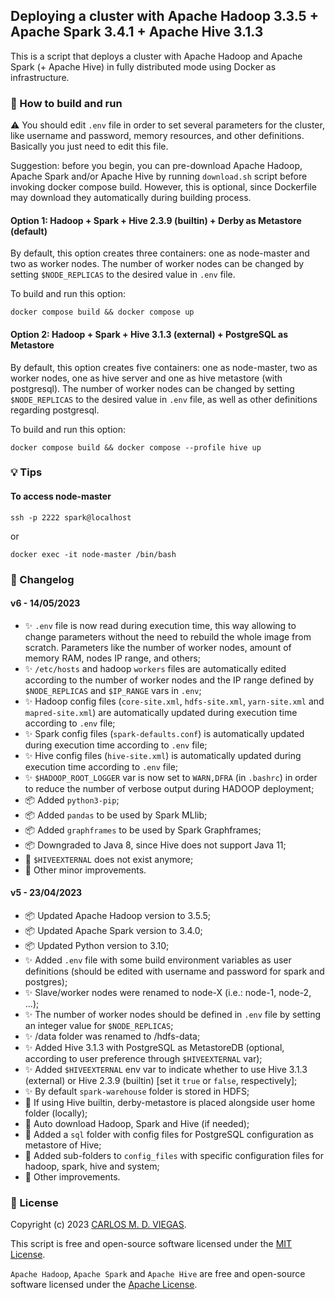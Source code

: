 ## Deploying a cluster with Apache Hadoop 3.3.5 + Apache Spark 3.4.1 + Apache Hive 3.1.3

This is a script that deploys a cluster with Apache Hadoop and Apache Spark (+ Apache Hive) in fully distributed mode using Docker as infrastructure.

### :rocket: How to build and run

⚠️ You should edit `.env` file in order to set several parameters for the cluster, like username and password, memory resources, and other definitions. Basically you just need to edit this file.

Suggestion: before you begin, you can pre-download Apache Hadoop, Apache Spark and/or Apache Hive by running `download.sh` script before invoking docker compose build. However, this is optional, since Dockerfile may download they automatically during building process.

#### Option 1: Hadoop + Spark + Hive 2.3.9 (builtin) + Derby as Metastore (default)

By default, this option creates three containers: one as node-master and two as worker nodes. The number of worker nodes can be changed by setting `$NODE_REPLICAS` to the desired value in `.env` file.

To build and run this option:
```
docker compose build && docker compose up 
```

#### Option 2: Hadoop + Spark + Hive 3.1.3 (external) + PostgreSQL as Metastore

By default, this option creates five containers: one as node-master, two as worker nodes, one as hive server and one as hive metastore (with postgresql). The number of worker nodes can be changed by setting `$NODE_REPLICAS` to the desired value in `.env` file, as well as other definitions regarding postgresql.

To build and run this option:
```
docker compose build && docker compose --profile hive up 
```


<!-- 
#### [manual mode] 
#### Dockerfile option

1. Build image based on Dockerfile
```
docker build --build-arg USER=spark --build-arg PASS=spark -t hadoopcluster/hadoop-spark:v4 .
```

2. Create an isolated network to run Hadoop nodes
```
docker network create --subnet=172.18.0.0/24 hadoop_network
```

3. Run Hadoop slaves (data nodes)
```
docker run -it -d --network=hadoop_network --ip 172.18.0.3 --name=slave1 --hostname=slave1 hadoopcluster/hadoop-spark:v4
docker run -it -d --network=hadoop_network --ip 172.18.0.4 --name=slave2 --hostname=slave2 hadoopcluster/hadoop-spark:v4
```

4. Run Hadoop master (name node)
```
docker run -it -p 9870:9870 -p 8088:8088 -p 18080:18080 -p 2222:22 --network=hadoop_network --ip 172.18.0.2 --name=node-master --hostname=node-master hadoopcluster/hadoop-spark:v4
```
-->
### :bulb: Tips

#### To access node-master
```
ssh -p 2222 spark@localhost
```
or
```
docker exec -it node-master /bin/bash
```

### :memo: Changelog

#### v6 - 14/05/2023
 - :sparkles: `.env` file is now read during execution time, this way allowing to change parameters without the need to rebuild the whole image from scratch. Parameters like the number of worker nodes, amount of memory RAM, nodes IP range, and others;
 - :sparkles: `/etc/hosts` and hadoop `workers` files are automatically edited according to the number of worker nodes and the IP range defined by `$NODE_REPLICAS` and `$IP_RANGE` vars in `.env`;
 - :sparkles: Hadoop config files (`core-site.xml`, `hdfs-site.xml`, `yarn-site.xml` and `mapred-site.xml`) are automatically updated during execution time according to `.env` file;
 - :sparkles: Spark config files (`spark-defaults.conf`) is automatically updated during execution time according to `.env` file;
 - :sparkles: Hive config files (`hive-site.xml`) is automatically updated during execution time according to `.env` file;
 - :sparkles: `$HADOOP_ROOT_LOGGER` var is now set to `WARN,DFRA` (in `.bashrc`) in order to reduce the number of verbose output during HADOOP deployment;
 - :package: Added `python3-pip`;
 - :package: Added `pandas` to be used by Spark MLlib;
 - :package: Added `graphframes` to be used by Spark Graphframes;
 - :package: Downgraded to Java 8, since Hive does not support Java 11;
 - :rotating_light: `$HIVEEXTERNAL` does not exist anymore;
 - :lipstick: Other minor improvements.

#### v5 - 23/04/2023 
 - :package: Updated Apache Hadoop version to 3.5.5;
 - :package: Updated Apache Spark version to 3.4.0;
 - :package: Updated Python version to 3.10;
 - :sparkles: Added `.env` file with some build environment variables as user definitions (should be edited with username and password for spark and postgres);
 - :sparkles: Slave/worker nodes were renamed to node-X (i.e.: node-1, node-2, ...);
 - :sparkles: The number of worker nodes should be defined in `.env` file by setting an integer value for `$NODE_REPLICAS`;
 - :sparkles: /data folder was renamed to /hdfs-data;
 - :sparkles: Added Hive 3.1.3 with PostgreSQL as MetastoreDB (optional, according to user preference through `$HIVEEXTERNAL` var);
 - :sparkles: Added `$HIVEEXTERNAL` env var to indicate whether to use Hive 3.1.3 (external) or Hive 2.3.9 (builtin) [set it `true` or `false`, respectively];
 - :sparkles: By default `spark-warehouse` folder is stored in HDFS;
 - :rotating_light: If using Hive builtin, derby-metastore is placed alongside user home folder (locally);
 - :rotating_light: Auto download Hadoop, Spark and Hive (if needed);
 - :lipstick: Added a `sql` folder with config files for PostgreSQL configuration as metastore of Hive;
 - :lipstick: Added sub-folders to `config_files` with specific configuration files for hadoop, spark, hive and system;
 - :lipstick: Other improvements.


### :page_facing_up: License

Copyright (c) 2023 [CARLOS M. D. VIEGAS](https://github.com/cmdviegas).

This script is free and open-source software licensed under the [MIT License](https://github.com/cmdviegas/docker-hadoop-cluster/blob/master/LICENSE). 

`Apache Hadoop`, `Apache Spark` and `Apache Hive` are free and open-source software licensed under the [Apache License](https://github.com/cmdviegas/docker-hadoop-cluster/blob/master/LICENSE.apache).
